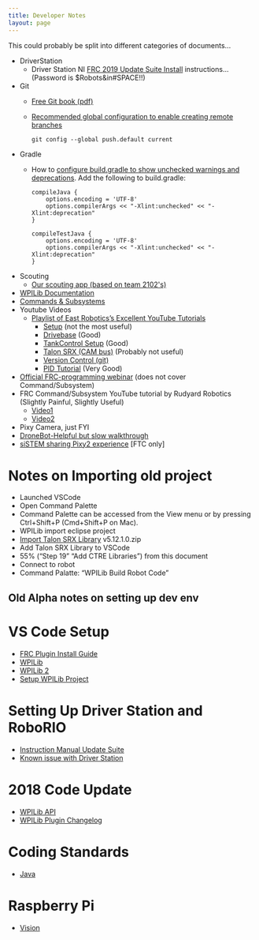 ```yaml
---
title: Developer Notes
layout: page
---
```

This could probably be split into different categories of documents...

- DriverStation
  - Driver Station NI [FRC 2019 Update Suite Install](https://forums.ni.com/t5/FIRST-Robotics-Competition/FRC-2019-Update-Suite/ta-p/3861427) instructions... (Password is $Robots&in#SPACE!!)
- Git
  - [Free Git book (pdf)](https://git-scm.com/book/en/v2)
  - [Recommended global configuration to enable creating remote branches][git-default-config-remote-branch]

        git config --global push.default current

- Gradle
  - How to [configure build.gradle to show unchecked warnings and deprecations][make-gradle-show-warnings]. Add the following to build.gradle:

        compileJava {
            options.encoding = 'UTF-8'
            options.compilerArgs << "-Xlint:unchecked" << "-Xlint:deprecation"
        }
        
        compileTestJava {
            options.encoding = 'UTF-8'
            options.compilerArgs << "-Xlint:unchecked" << "-Xlint:deprecation"
        }

- Scouting
  - [Our scouting app (based on team 2102's)][team4026-roborecon-app-repo]
- [WPILib Documentation][wpilib-docs]
- [Commands & Subsystems][commands-and-subsystems]
- Youtube Videos
  - [Playlist of East Robotics’s Excellent YouTube Tutorials][east-robotics-youtube-playlist]
    - [Setup][east-robotics-video-setup] (not the most useful)
    - [Drivebase][east-robotics-video-drivebase] (Good)
    - [TankControl Setup][east-robotics-video-tank-control] (Good)
    - [Talon SRX (CAM bus)][east-robotics-video-talon-srx] (Probably not useful)
    - [Version Control (git)][east-robotics-version-control-git]
    - [PID Tutorial][east-robotics-pid-controller] (Very Good)
- [Official FRC-programming webinar][frc-programming-webinar] (does not cover Command/Subsystem)
- FRC Command/Subsystem YouTube tutorial by Rudyard Robotics (Slightly Painful, Slightly Useful)
  - [Video1][rudyard-robotics-video-1]
  - [Video2][rudyard-robotics-video-2]
- Pixy Camera, just FYI
- [DroneBot-Helpful but slow walkthrough][dronebot-walkthrough-video]
- [siSTEM sharing Pixy2 experience][sistem-sharing-pixy2] [FTC only]


# Notes on Importing old project
- Launched VSCode
- Open Command Palette
- Command Palette can be accessed from the View menu or by pressing Ctrl+Shift+P (Cmd+Shift+P on Mac).
- WPILib import eclipse project
- [Import Talon SRX Library][ctre-talon-srx-resources] v5.12.1.0.zip
- Add Talon SRX Library to VSCode
- 55% (“Step 19” “Add CTRE Libraries”) from this document
- Connect to robot
- Command Palatte: “WPILib Build Robot Code”

## Old Alpha notes on setting up dev env

# VS Code Setup
- [FRC Plugin Install Guide](https://wpilib.screenstepslive.com/s/currentCS/a/932382-installing-visual-studio-code-c-java)
- [WPILib](https://github.com/wpilibsuite/vscode-wpilib)
- [WPILib 2](https://wpilib.screenstepslive.com/s/currentCS/m/java/l/1027060-visual-studio-code-basics-and-the-wpilib-extension)
- [Setup WPILib Project](https://wpilib.screenstepslive.com/s/currentCS/m/java/l/1027062-creating-a-robot-program)

# Setting Up Driver Station and RoboRIO
- [Instruction Manual Update Suite](https://forums.ni.com/t5/FIRST-Robotics-Competition/FRC-2019-Update-Suite/ta-p/3861427)
- [Known issue with Driver Station](https://github.com/wpilibsuite/allwpilib/issues/1532)

# 2018 Code Update
- [WPILib API](http://first.wpi.edu/FRC/roborio/release/docs/java/)
- [WPILib Plugin Changelog](https://wpilib.screenstepslive.com/s/currentCS/m/java/l/837061-c-java-plugin-changelog)

# Coding Standards
- [Java](https://docs.google.com/document/d/1dtUXsO5NYfXWg4fBMzcRnjsHshb5kiMHxoAjeThrsic/edit)

# Raspberry Pi
- [Vision](http://wpilib.screenstepslive.com/s/currentCS/m/85074)

[gradle-warnings-deprecations]: https://stackoverflow.com/questions/18689365/how-to-add-xlintunchecked-to-my-android-gradle-based-project
[wpilib-docs]: https://wpilib.screenstepslive.com/s/currentCS
[commands-and-subsystems]: https://wpilib.screenstepslive.com/s/currentCS/m/java/c/88893
[east-robotics-youtube-playlist]: https://www.youtube.com/playlist?list=PLUSdSy9CkwBIiISFMa_ThWmtFCKtYLUE_
[east-robotics-video-setup]: https://www.youtube.com/watch?v=b3buDnD8vWc&t=8s&list=PLUSdSy9CkwBIiISFMa_ThWmtFCKtYLUE_&index=2
[east-robotics-video-drivebase]: https://www.youtube.com/watch?v=vz_C-LqmTJA&t=0s&list=PLUSdSy9CkwBIiISFMa_ThWmtFCKtYLUE_&index=3
[east-robotics-video-tank-control]: https://www.youtube.com/watch?v=herfqqjAiM0&t=0s&list=PLUSdSy9CkwBIiISFMa_ThWmtFCKtYLUE_&index=4
[east-robotics-video-talon-srx]: https://www.youtube.com/watch?v=gqfiysI20ZY&t=0s&list=PLUSdSy9CkwBIiISFMa_ThWmtFCKtYLUE_&index=5
[east-robotics-version-control-git]: https://www.youtube.com/watch?v=boeCjJKg-LY&t=129s&list=PLUSdSy9CkwBIiISFMa_ThWmtFCKtYLUE_&index=6
[east-robotics-pid-controller]: https://www.youtube.com/watch?v=_mKlRbapkXo
[frc-programming-webinar]: https://www.youtube.com/watch?v=tR8wtXd2Ack
[rudyard-robotics-video-1]: https://www.youtube.com/watch?v=t-otjytqzCw
[rudyard-robotics-video-2]: https://www.youtube.com/watch?v=t-otjytqzCw
[dronebot-walkthrough-video]: https://www.youtube.com/watch?v=391dXDjqzXA
[sistem-sharing-pixy2]: https://www.youtube.com/watch?v=YWBXLoB47is&t=7s
[ctre-talon-srx-resources]: http://www.ctr-electronics.com/control-system/hro.html#product_tabs_technical_resources
[team4026-roborecon-app-repo]: https://github.com/Decatur-High-GlobalDynamics/roborecon-app
[make-gradle-show-warnings]: https://stackoverflow.com/questions/18689365/how-to-add-xlintunchecked-to-my-android-gradle-based-project
[git-default-config-remote-branch]: https://stackoverflow.com/questions/1519006/how-do-you-create-a-remote-git-branch/27185855#27185855
